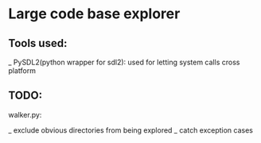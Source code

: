 # Large code base explorer




## Tools used:
  _ PySDL2(python wrapper for sdl2): used for letting system calls cross platform

   

## TODO: 


walker.py:

_ exclude obvious directories from being explored 
_ catch exception cases
